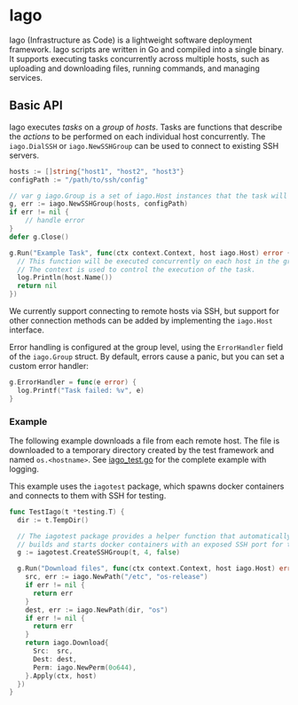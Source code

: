 # Iago

Iago (Infrastructure as Code) is a lightweight software deployment framework.
Iago scripts are written in Go and compiled into a single binary.
It supports executing tasks concurrently across multiple hosts, such as uploading and downloading files, running commands, and managing services.

## Basic API

Iago executes *tasks* on a *group* of *hosts*.
Tasks are functions that describe the *actions* to be performed on each individual host concurrently.
The `iago.DialSSH` or `iago.NewSSHGroup` can be used to connect to existing SSH servers.

```go
hosts := []string{"host1", "host2", "host3"}
configPath := "/path/to/ssh/config"

// var g iago.Group is a set of iago.Host instances that the task will be applied to.
g, err := iago.NewSSHGroup(hosts, configPath)
if err != nil {
	// handle error
}
defer g.Close()

g.Run("Example Task", func(ctx context.Context, host iago.Host) error {
  // This function will be executed concurrently on each host in the group.
  // The context is used to control the execution of the task.
  log.Println(host.Name())
  return nil
})
```

We currently support connecting to remote hosts via SSH,
but support for other connection methods can be added by implementing the `iago.Host` interface.

Error handling is configured at the group level, using the `ErrorHandler` field of the `iago.Group` struct.
By default, errors cause a panic, but you can set a custom error handler:

```go
g.ErrorHandler = func(e error) {
  log.Printf("Task failed: %v", e)
}
```

### Example

The following example downloads a file from each remote host.
The file is downloaded to a temporary directory created by the test framework and named `os.<hostname>`.
See [iago_test.go](https://github.com/relab/iago/blob/master/iago_test.go#L81) for the complete example with logging.

This example uses the `iagotest` package, which spawns docker containers and connects to them with SSH for testing.

```go
func TestIago(t *testing.T) {
  dir := t.TempDir()

  // The iagotest package provides a helper function that automatically
  // builds and starts docker containers with an exposed SSH port for testing.
  g := iagotest.CreateSSHGroup(t, 4, false)

  g.Run("Download files", func(ctx context.Context, host iago.Host) error {
    src, err := iago.NewPath("/etc", "os-release")
    if err != nil {
      return err
    }
    dest, err := iago.NewPath(dir, "os")
    if err != nil {
      return err
    }
    return iago.Download{
      Src:  src,
      Dest: dest,
      Perm: iago.NewPerm(0o644),
    }.Apply(ctx, host)
  })
}
```
